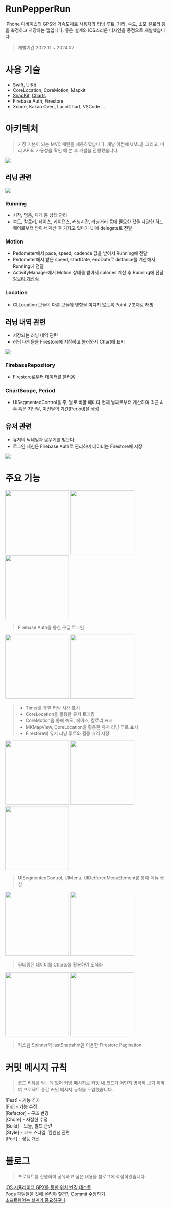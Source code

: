 # RunPepperRun
iPhone 디바이스의 GPS와 가속도계로 사용자의 러닝 루트, 거리, 속도, 소모 칼로리 등을 측정하고 저장하는 앱입니다. 좋은 설계와 iOS스러운 디자인을 중점으로 개발했습니다.

> 개발기간 2023.11 ~ 2024.02


# 사용 기술
- Swift, UIKit
- CoreLocation, CoreMotion, Mapkit
- [SnapKit](https://github.com/SnapKit/SnapKit), [Charts](https://github.com/danielgindi/Charts)
- Firebase Auth, Firestore
- Xcode, Kakao Oven, LucidChart, VSCode ...


# 아키텍처
> 가장 기본이 되는 MVC 패턴을 채용하였습니다. 개발 이전에 UML을 그리고, 미리 API의 가용성을 확인 해 본 후 개발을 진행했습니다.

<p float="left">
    <img src="./essets/MVC.png" />
</p>

## 러닝 관련
<p float="left">
    <img src="./essets/러닝_UML.png" />
</p>

### Running
- 시작, 멈춤, 재개 등 상태 관리
- 속도, 칼로리, 페이스, 케이던스, 러닝시간, 러닝거리 등에 필요한 값을 다양한 하드웨어로부터 받아서 계산 후 가지고 있다가 UI에 delegate로 전달

### Motion
- Pedometer에서 pace, speed, cadence 값을 받아서 Running에 전달
- Pedometer에서 받은 speed, startDate, endDate로 distance를 계산해서 Running에 전달
- ActivityManager에서 Motion 상태를 받아서 calories 계산 후 Running에 전달 [칼로리 계산식](https://downhilltodowntown.com/how-to-calculate-your-caloric-burn-while-running/)

### Location
- CLLocation 모듈이 다른 모듈에 영향을 미치지 않도록 Point 구조체로 래핑

## 러닝 내역 관련
- 저장되는 러닝 내역 관련
- 러닝 내역들을 Firestore에 저장하고 불러와서 Chart에 표시

<p float="left">
    <img src="./essets/히스토리_UML.png" />
</p>

### FirebaseRepository
- Firestore로부터 데이터를 불러옴

### ChartScope, Period
- UISegmentedControl을 주, 월로 바꿀 때마다 현재 날짜로부터 계산하여 최근 4주 혹은 지난달, 이번달의 기간(Period)을 생성

## 유저 관련
- 유저의 닉네임과 몸무게를 받는다.
- 로그인 세션은 Firebase Auth로 관리하며 데이터는 Firestore에 저장

<p float="left">
    <img src="./essets/유저_UML.png" />
</p>

# 주요 기능
<p float="left">
    <img src="./essets/로그인-1.PNG" width="200" />
    <img src="./essets/로그인-2.PNG" width="200" />
    <img src="./essets/로그인-3.PNG" width="200" />
</p>

> Firebase Auth를 통한 구글 로그인

<p float="left">
    <img src="./essets/러닝.gif" width="200" />
    <img src="./essets/러닝결과.gif" width="200" />
</p>

> - Timer를 통한 러닝 시간 표시
> - CoreLocation을 활용한 유저 트래킹
> - CoreMotion을 통해 속도, 페이스, 칼로리 표시
> - MKMapView, CoreLocation을 활용한 유저 러닝 루트 표시
> - Firestore에 유저 러닝 루트와 활동 내역 저장


<p float="left">
    <img src="./essets/메뉴-주.PNG" width="200" />
    <img src="./essets/메뉴-월.PNG" width="200" />
    <img src="./essets/차트.gif" width="200" />
</p>

> UISegmentedControl, UIMenu, UIDefferedMenuElement를 통해 메뉴 생성

<p float="left">
    <img src="./essets/차트-주.PNG" width="200" />
    <img src="./essets/차트-다른데이터.PNG" width="200" />
</p>

> 필터링된 데이터를 Charts를 활용하여 도식화

<p float="left">
    <img src="./essets/히스토리-로딩.PNG" width="200" />
    <img src="./essets/로딩.gif" width="200" />
</p>

> 커스텀 Spinner와 lastSnapshot을 이용한 Firestore Pagination

# 커밋 메시지 규칙
> 코드 리뷰를 받는데 있어 커밋 메시지로 커밋 내 코드가 어떤지 명확히 보기 위하여 프로젝트 중간 커밋 메시지 규칙을 도입했습니다.

[Feat] - 기능 추가<br>
[Fix] - 기능 수정<br>
[Refactor] - 구조 변경<br>
[Chore] -  자잘한 수정<br>
[Build] - 모듈, 빌드 관련<br>
[Style] - 코드 스타일, 컨벤션 관련<br>
[Perf] - 성능 개선<br>

# 블로그
> 프로젝트를 진행하며 공유하고 싶은 내용을 블로그에 작성하였습니다.

[iOS 시뮬레이터 GPX를 통한 위치 변경 테스트](https://medium.com/peppermint100/ios-%EC%8B%9C%EB%AE%AC%EB%A0%88%EC%9D%B4%ED%84%B0-gpx%EB%A5%BC-%ED%86%B5%ED%95%9C-%EC%9C%84%EC%B9%98-%EB%B3%80%EA%B2%BD-%ED%85%8C%EC%8A%A4%ED%8A%B8-85af7038c29a)<br>
[Pods 파일들을 깃에 올려야 할까?, Commit 수정하기](https://medium.com/peppermint100/cocoapods%EC%9D%84-%EA%B9%83%EC%97%90-%EC%98%AC%EB%A0%A4%EC%95%BC-%ED%95%A0%EA%B9%8C-commit-%EC%88%98%EC%A0%95%ED%95%98%EA%B8%B0-ae785e2049b2)<br>
[소프트웨어는 설계가 중요하구나
](https://medium.com/peppermint100/%EC%86%8C%ED%94%84%ED%8A%B8%EC%9B%A8%EC%96%B4%EB%8A%94-%EC%84%A4%EA%B3%84%EA%B0%80-%EC%A4%91%EC%9A%94%ED%95%98%EA%B5%AC%EB%82%98-5a3d686db983)<br>

